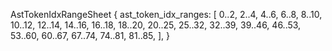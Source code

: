 AstTokenIdxRangeSheet {
    ast_token_idx_ranges: [
        0..2,
        2..4,
        4..6,
        6..8,
        8..10,
        10..12,
        12..14,
        14..16,
        16..18,
        18..20,
        20..25,
        25..32,
        32..39,
        39..46,
        46..53,
        53..60,
        60..67,
        67..74,
        74..81,
        81..85,
    ],
}